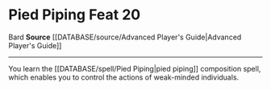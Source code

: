 ﻿---
feat: Pied Piping
id: '1662'
level: '20'
name: Pied Piping
rarity: Common
source: '[[DATABASE/source/Advanced Player''s Guide|Advanced Player''s Guide]]'
trait:
- '[[DATABASE/trait/Bard|Bard]]'
type: Feat

---
# Pied Piping <span class="item-type">Feat 20</span>

<span class="item-trait">Bard</span>
**Source** [[DATABASE/source/Advanced Player's Guide|Advanced Player's Guide]]

---
You learn the [[DATABASE/spell/Pied Piping|pied piping]] composition spell, which enables you to control the actions of weak-minded individuals.